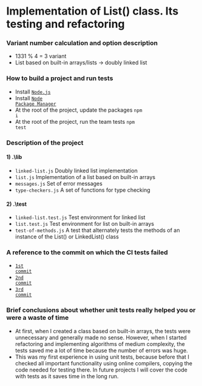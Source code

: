 # Implementation of List() class. Its testing and refactoring

### Variant number calculation and option description
- 1331 % 4 = 3 variant
- List based on built-in arrays/lists -> doubly linked list

### How to build a project and run tests
- Install <code><a href="https://nodejs.org/en">Node.js</a></code>
- Install <code><a href="https://www.npmjs.com/package/npm">Node Package Manager</a></code>
- At the root of the project, update the packages <code>npm i</code>
- At the root of the project, run the team tests <code>npm test</code>

### Description of the project
#### 1) .\lib
- <code>linked-list.js</code> Doubly linked list implementation
- <code>list.js</code> Implementation of a list based on built-in arrays
- <code>messages.js</code> Set of error messages
- <code>type-checkers.js</code> A set of functions for type checking
#### 2) .\test
- <code>linked-list.test.js</code> Test environment for linked list
- <code>list.test.js</code> Test environment for list on built-in arrays
- <code>test-of-methods.js</code> A test that alternately tests the methods of an instance of the List() or LinkedList() class

### A reference to the commit on which the CI tests failed
- <code><a href="https://github.com/AlexShopiak/method-lab2/commit/46fd24007bb49a472d91f28aef4e71bfde77f06d">1st commit</a></code>
- <code><a href="https://github.com/AlexShopiak/method-lab2/commit/c39e7e2dc8c014840cd1dfd9ba6acf842e0d8c0a">2nd commit</a></code>
- <code><a href="https://github.com/AlexShopiak/method-lab2/commit/343398bd00dd637d0383da2f3d51dcf17ec4dbac">3rd commit</a></code>

### Brief conclusions about whether unit tests really helped you or were a waste of time
- At first, when I created a class based on built-in arrays, the tests were unnecessary and generally made no sense.
  However, when I started refactoring and implementing algorithms of medium complexity, the tests
  saved me a lot of time because the number of errors was huge. 
- This was my first experience in using unit tests, because before that I checked all 
  important functionality using online compilers, copying the code needed for testing there. In future projects
  I will cover the code with tests as it saves time in the long run.
